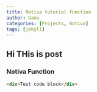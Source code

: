 ```yaml
---
title: Notiva tutorial function
author: Gano
categories: [Projects, Notiva]
tags: [jekyll]
---
```


## Hi THis is post

### Notiva Function

```html
<div>Test code block</div>
```
